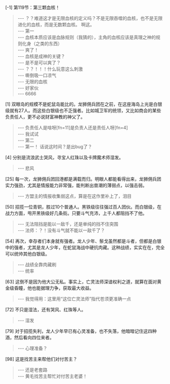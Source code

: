 
[-1] 第119节：第三颗血核！
>--- ？？难道这才是无限血核的定义吗？不是无限吞噬的血核，也不是无限进化的血核，而是无数颗血核。
啊这。<br>
>--- 第一<br>
>--- 血核本质应该是血脉规则（我猜的），主角的血核应该是真理之神的规则化身（之类的东西）<br>
>--- 爽了！<br>
>--- 血核是成神的关键？<br>
>--- 是不是可以爽了？<br>
>--- ？？！！！什么玩意这么刺激<br>
>--- 嘶倒吸一口凉气<br>
>--- 无限的血核<br>
>--- 好家伙<br>
>--- 6666<br>

[1] 双眼岛的规模不是蛇鼠岛能比的。龙狮佣兵团在之前，在这座海岛上光是白银级就有27人。而这些白银级也不乏强者。比如城卫军的统领，又比如商会的某些负责任人，更不必说财富神教的神父了。
>--- 负责任人是啥呀[fn=11]是负责人还是责任人呀[fn=4]<br>
>--- 我试试<br>
>--- 第二<br>
>--- 第一！
话说这时间？是出bug了？<br>

[4] 分别是流浪武士哭风，寻宝人红珠以及卡牌魔术师湿发。
>--- 悲风<br>

[25] 每一次，龙狮佣兵团回港都是满载而归。明眼人都能看得出来，龙狮佣兵团实力强劲，尤其是情报能力非常强，能判断出兽潮的薄弱点，以强击弱。
>--- 方盟主的情报收集弱这点，算是在这作里补上了，泪目<br>

[50] 招揽一位青铜，胜过10个普通人。黑铁级往往强过百人团伙。而白银级，在战力方面，甩开黑铁级好几条街。只要斗气充沛，上千人都阻挡不了他。
>--- 无法阻挡是能以一敌千，还是单纯的挡不住突围<br>
>--- 法师：？！没有斗气就不能以一敌千了？<br>

[54] 再次，幸存者们本身就有强者。龙人少年、鬃戈虽然都是斗者，但都是白银中的强者，尤其是龙人少年，在蛇鼠海战中硬抗肉藏。这种战绩，实实在在，完全可以统帅其他白银级。
>--- 战绩全靠肉藏刷<br>
>--- 统率<br>

[63] 这倒不是因为他大公无私。事实上，亡灵法师深谙权利之道，就算在面对黄金级昏瞳，他也能据理力争，获取最大收益。
>--- 我觉得用：这里用“这位亡灵法师”指代苍须更准确一点<br>

[72] 不只是湿法，还有哭风、红珠等人。
>--- 湿发<br>

[79] 对于招揽失利，龙人少年早已有心灵准备，也不失落，他暗暗记住这四种酒，然后看向四位来者。
>--- 心理准备？<br>

[98] 这是找苦主来帮他们对付苦主？
>--- 还是老套路<br>
>--- 黄毛找苦主帮忙对付苦主老婆！<br>

